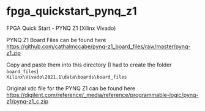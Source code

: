 # fpga_quickstart_pynq_z1
FPGA Quick Start - PYNQ Z1 (Xilinx Vivado)  

PYNQ Z1 Board Files can be found here  
https://github.com/cathalmccabe/pynq-z1_board_files/raw/master/pynq-z1.zip

Copy and paste them into this directory (I had to create the folder `board_files`)  
`Xilinx\Vivado\2021.1\data\boards\board_files`  
 
Original xdc file for the PYNQ Z1 can be found here  
https://digilent.com/reference/_media/reference/programmable-logic/pynq-z1/pynq-z1_c.zip
